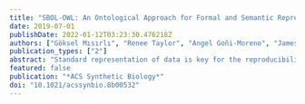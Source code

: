 ```yaml
---
title: "SBOL-OWL: An Ontological Approach for Formal and Semantic Representation of Synthetic Biology Information"
date: 2019-07-01
publishDate: 2022-01-12T03:23:30.476218Z
authors: ["Göksel Mısırlı", "Renee Taylor", "Angel Goñi-Moreno", "James Alastair McLaughlin", "Chris Myers", "John H. Gennari", "Phillip Lord", "Anil Wipat"]
publication_types: ["2"]
abstract: "Standard representation of data is key for the reproducibility of designs in synthetic biology. The Synthetic Biology Open Language (SBOL) has already emerged as a data standard to represent information about genetic circuits, and it is based on capturing data using graphs. The language provides the syntax using a free text document that is accessible to humans only. This paper describes SBOL-OWL, an ontology for a machine understandable definition of SBOL. This ontology acts as a semantic layer for genetic circuit designs. As a result, computational tools can understand the meaning of design entities in addition to parsing structured SBOL data. SBOL-OWL not only describes how genetic circuits can be constructed computationally, it also facilitates the use of several existing Semantic Web tools for synthetic biology. This paper demonstrates some of these features, for example, to validate designs and check for inconsistencies. Through the use of SBOL-OWL, queries can be simplified and become more intuitive. Moreover, existing reasoners can be used to infer information about genetic circuit designs that cannot be directly retrieved using existing querying mechanisms. This ontological representation of the SBOL standard provides a new perspective to the verification, representation, and querying of information about genetic circuits and is important to incorporate complex design information via the integration of biological ontologies."
featured: false
publication: "*ACS Synthetic Biology*"
doi: "10.1021/acssynbio.8b00532"
---
```



